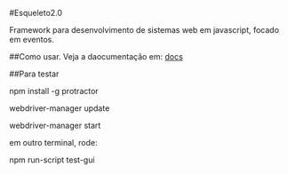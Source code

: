 #Esqueleto2.0

Framework para desenvolvimento de sistemas web em javascript, focado em eventos.



##Como usar.
  Veja a daocumentação em: <a href=""> docs </a>
 

##Para testar

npm install -g protractor

webdriver-manager update

webdriver-manager start

em outro terminal, rode:

npm run-script test-gui